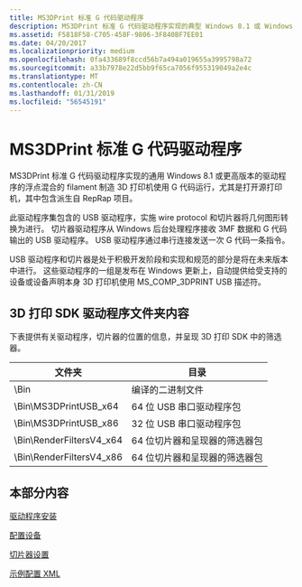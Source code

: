 ```yaml
---
title: MS3DPrint 标准 G 代码驱动程序
description: MS3DPrint 标准 G 代码驱动程序实现的典型 Windows 8.1 或 Windows 10 驱动程序的浮点混合的 filament 制造 3D 打印机使用 G 代码运行，尤其是打开源打印机，包括那些从 RepRap 项目。
ms.assetid: F5818F58-C705-458F-9806-3F840BF7EE01
ms.date: 04/20/2017
ms.localizationpriority: medium
ms.openlocfilehash: 0fa433689f8ccd56b7a494a019655a3995798a72
ms.sourcegitcommit: a33b7978e22d5bb9f65ca7056f955319049a2e4c
ms.translationtype: MT
ms.contentlocale: zh-CN
ms.lasthandoff: 01/31/2019
ms.locfileid: "56545191"
---
```

# <a name="ms3dprint-standard-g-code-driver"></a>MS3DPrint 标准 G 代码驱动程序


MS3DPrint 标准 G 代码驱动程序实现的通用 Windows 8.1 或更高版本的驱动程序的浮点混合的 filament 制造 3D 打印机使用 G 代码运行，尤其是打开源打印机，其中包含派生自 RepRap 项目。

此驱动程序集包含的 USB 驱动程序，实施 wire protocol 和切片器将几何图形转换为进行。 切片器驱动程序从 Windows 后台处理程序接收 3MF 数据和 G 代码输出的 USB 驱动程序。 USB 驱动程序通过串行连接发送一次 G 代码一条指令。 

USB 驱动程序和切片器是处于积极开发阶段和实现和规范的部分是将在未来版本中进行。  这些驱动程序的一组是发布在 Windows 更新上，自动提供给受支持的设备或设备声明本身 3D 打印机使用 MS_COMP_3DPRINT USB 描述符。
 

## <a name="3d-printing-sdk-driver-folder-contents"></a>3D 打印 SDK 驱动程序文件夹内容


下表提供有关驱动程序，切片器的位置的信息，并呈现 3D 打印 SDK 中的筛选器。

| 文件夹                    | 目录                                 |
|---------------------------|------------------------------------------|
| \\Bin                     | 编译的二进制文件                        |
| \\Bin\\MS3DPrintUSB\_x64  | 64 位 USB 串口驱动程序包    |
| \\Bin\\MS3DPrintUSB\_x86  | 32 位 USB 串口驱动程序包    |
| \\Bin\\RenderFiltersV4\_x64 | 64 位切片器和呈现器的筛选器包 |
| \\Bin\\RenderFiltersV4\_x86 | 64 位切片器和呈现器的筛选器包 |

 

## <a name="in-this-section"></a>本部分内容


[驱动程序安装](driver-installation.md)

[配置设备](configuring-the-device.md)

[切片器设置](slicer-settings.md)

[示例配置 XML](sample-configuration-xml.md)

 




